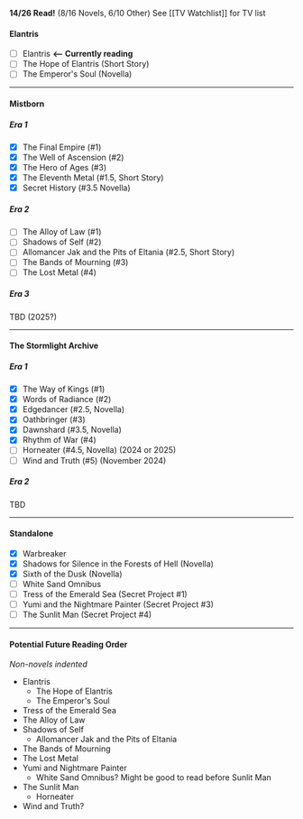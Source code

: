 **14/26 Read!** (8/16 Novels, 6/10 Other)
See [[TV Watchlist]] for TV list
#### Elantris
- [ ] Elantris **<-- Currently reading**
- [ ] The Hope of Elantris (Short Story)
- [ ] The Emperor's Soul (Novella)

---
#### Mistborn
##### Era 1
- [x] The Final Empire (#1)
- [x] The Well of Ascension (#2)
- [x] The Hero of Ages (#3)
- [x] The Eleventh Metal (#1.5, Short Story)
- [x] Secret History (#3.5 Novella)
##### Era 2
- [ ] The Alloy of Law (#1)
- [ ] Shadows of Self (#2)
- [ ] Allomancer Jak and the Pits of Eltania (#2.5, Short Story)
- [ ] The Bands of Mourning (#3)
- [ ] The Lost Metal (#4)
##### Era 3
TBD (2025?)

----
#### The Stormlight Archive
##### Era 1
- [x] The Way of Kings (#1)
- [x] Words of Radiance (#2)
- [x] Edgedancer (#2.5, Novella)
- [x] Oathbringer (#3)
- [x] Dawnshard (#3.5, Novella)
- [x] Rhythm of War (#4)
- [ ] Horneater (#4.5, Novella) (2024 or 2025)
- [ ] Wind and Truth (#5) (November 2024)

##### Era 2
TBD

----
#### Standalone
- [x] Warbreaker
- [x] Shadows for Silence in the Forests of Hell (Novella)
- [x] Sixth of the Dusk (Novella)
- [ ] White Sand Omnibus
- [ ] Tress of the Emerald Sea (Secret Project #1)
- [ ] Yumi and the Nightmare Painter (Secret Project #3)
- [ ] The Sunlit Man (Secret Project #4)

----

#### Potential Future Reading Order
*Non-novels indented*
- Elantris
	- The Hope of Elantris
	- The Emperor's Soul
- Tress of the Emerald Sea
- The Alloy of Law
- Shadows of Self
	- Allomancer Jak and the Pits of Eltania
- The Bands of Mourning
- The Lost Metal
- Yumi and Nightmare Painter
	- White Sand Omnibus? Might be good to read before Sunlit Man
- The Sunlit Man
	- Horneater
- Wind and Truth?


